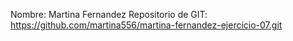Nombre: Martina Fernandez
Repositorio de GIT: https://github.com/martina556/martina-fernandez-ejercicio-07.git
